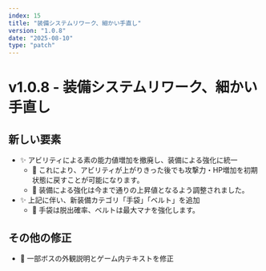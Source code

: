 ```yaml
---
index: 15
title: "装備システムリワーク、細かい手直し"
version: "1.0.8"
date: "2025-08-10"
type: "patch"
---
```


# v1.0.8 - 装備システムリワーク、細かい手直し

## 新しい要素

- ✨️ アビリティによる素の能力値増加を撤廃し、装備による強化に統一
  - 🔹 これにより、アビリティが上がりきった後でも攻撃力・HP増加を初期状態に戻すことが可能になります。
  - 🔹 装備による強化は今まで通りの上昇値となるよう調整されました。
- ✨️ 上記に伴い、新装備カテゴリ「手袋」「ベルト」を追加
  - 🔹 手袋は脱出確率、ベルトは最大マナを強化します。

## その他の修正

- 🔧 一部ボスの外観説明とゲーム内テキストを修正

